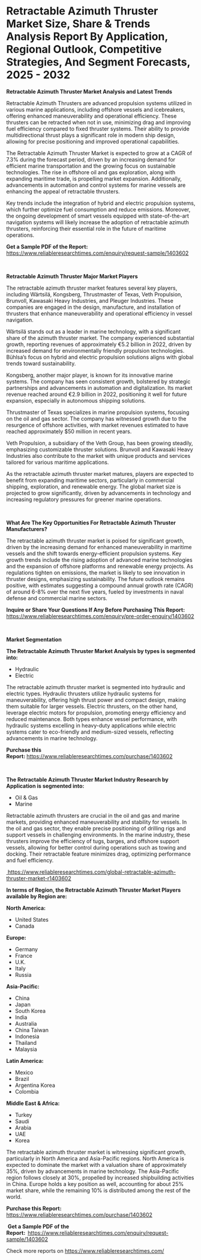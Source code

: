 <p><h1>Retractable Azimuth Thruster Market Size, Share & Trends Analysis Report By Application, Regional Outlook, Competitive Strategies, And Segment Forecasts, 2025 - 2032</h1></p><p><strong>Retractable Azimuth Thruster Market Analysis and Latest Trends</strong></p>
<p><p>Retractable Azimuth Thrusters are advanced propulsion systems utilized in various marine applications, including offshore vessels and icebreakers, offering enhanced maneuverability and operational efficiency. These thrusters can be retracted when not in use, minimizing drag and improving fuel efficiency compared to fixed thruster systems. Their ability to provide multidirectional thrust plays a significant role in modern ship design, allowing for precise positioning and improved operational capabilities.</p><p>The Retractable Azimuth Thruster Market is expected to grow at a CAGR of 7.3% during the forecast period, driven by an increasing demand for efficient marine transportation and the growing focus on sustainable technologies. The rise in offshore oil and gas exploration, along with expanding maritime trade, is propelling market expansion. Additionally, advancements in automation and control systems for marine vessels are enhancing the appeal of retractable thrusters. </p><p>Key trends include the integration of hybrid and electric propulsion systems, which further optimize fuel consumption and reduce emissions. Moreover, the ongoing development of smart vessels equipped with state-of-the-art navigation systems will likely increase the adoption of retractable azimuth thrusters, reinforcing their essential role in the future of maritime operations.</p></p>
<p><strong>Get a Sample PDF of the Report:&nbsp;</strong> <a href="https://www.reliableresearchtimes.com/enquiry/request-sample/1403602?utm_campaign=2606&utm_medium=2&utm_source=Github&utm_content=ia&utm_term=28032025&utm_id=retractable-azimuth-thruster">https://www.reliableresearchtimes.com/enquiry/request-sample/1403602</a></p>
<p>&nbsp;</p>
<p><strong>Retractable Azimuth Thruster Major Market Players</strong></p>
<p><p>The retractable azimuth thruster market features several key players, including Wärtsilä, Kongsberg, Thrustmaster of Texas, Veth Propulsion, Brunvoll, Kawasaki Heavy Industries, and Pleuger Industries. These companies are engaged in the design, manufacture, and installation of thrusters that enhance maneuverability and operational efficiency in vessel navigation.</p><p>Wärtsilä stands out as a leader in marine technology, with a significant share of the azimuth thruster market. The company experienced substantial growth, reporting revenues of approximately €5.2 billion in 2022, driven by increased demand for environmentally friendly propulsion technologies. Bühlsa’s focus on hybrid and electric propulsion solutions aligns with global trends toward sustainability.</p><p>Kongsberg, another major player, is known for its innovative marine systems. The company has seen consistent growth, bolstered by strategic partnerships and advancements in automation and digitalization. Its market revenue reached around €2.9 billion in 2022, positioning it well for future expansion, especially in autonomous shipping solutions.</p><p>Thrustmaster of Texas specializes in marine propulsion systems, focusing on the oil and gas sector. The company has witnessed growth due to the resurgence of offshore activities, with market revenues estimated to have reached approximately $50 million in recent years.</p><p>Veth Propulsion, a subsidiary of the Veth Group, has been growing steadily, emphasizing customizable thruster solutions. Brunvoll and Kawasaki Heavy Industries also contribute to the market with unique products and services tailored for various maritime applications.</p><p>As the retractable azimuth thruster market matures, players are expected to benefit from expanding maritime sectors, particularly in commercial shipping, exploration, and renewable energy. The global market size is projected to grow significantly, driven by advancements in technology and increasing regulatory pressures for greener marine operations.</p></p>
<p>&nbsp;</p>
<p><strong>What Are The Key Opportunities For Retractable Azimuth Thruster Manufacturers?</strong></p>
<p><p>The retractable azimuth thruster market is poised for significant growth, driven by the increasing demand for enhanced maneuverability in maritime vessels and the shift towards energy-efficient propulsion systems. Key growth trends include the rising adoption of advanced marine technologies and the expansion of offshore platforms and renewable energy projects. As regulations tighten on emissions, the market is likely to see innovation in thruster designs, emphasizing sustainability. The future outlook remains positive, with estimates suggesting a compound annual growth rate (CAGR) of around 6-8% over the next five years, fueled by investments in naval defense and commercial marine sectors.</p></p>
<p><strong>Inquire or Share Your Questions If Any Before Purchasing This Report:</strong> <a href="https://www.reliableresearchtimes.com/enquiry/pre-order-enquiry/1403602?utm_campaign=2606&utm_medium=2&utm_source=Github&utm_content=ia&utm_term=28032025&utm_id=retractable-azimuth-thruster">https://www.reliableresearchtimes.com/enquiry/pre-order-enquiry/1403602</a></p>
<p>&nbsp;</p>
<p><strong>Market Segmentation</strong></p>
<p><strong>The Retractable Azimuth Thruster Market Analysis by types is segmented into:</strong></p>
<p><ul><li>Hydraulic</li><li>Electric</li></ul></p>
<p><p>The retractable azimuth thruster market is segmented into hydraulic and electric types. Hydraulic thrusters utilize hydraulic systems for maneuverability, offering high thrust power and compact design, making them suitable for larger vessels. Electric thrusters, on the other hand, leverage electric motors for propulsion, promoting energy efficiency and reduced maintenance. Both types enhance vessel performance, with hydraulic systems excelling in heavy-duty applications while electric systems cater to eco-friendly and medium-sized vessels, reflecting advancements in marine technology.</p></p>
<p><strong>Purchase this Report:&nbsp;</strong><a href="https://www.reliableresearchtimes.com/purchase/1403602?utm_campaign=2606&utm_medium=2&utm_source=Github&utm_content=ia&utm_term=28032025&utm_id=retractable-azimuth-thruster">https://www.reliableresearchtimes.com/purchase/1403602</a></p>
<p>&nbsp;</p>
<p><strong>The Retractable Azimuth Thruster Market Industry Research by Application is segmented into:</strong></p>
<p><ul><li>Oil & Gas</li><li>Marine</li></ul></p>
<p><p>Retractable azimuth thrusters are crucial in the oil and gas and marine markets, providing enhanced maneuverability and stability for vessels. In the oil and gas sector, they enable precise positioning of drilling rigs and support vessels in challenging environments. In the marine industry, these thrusters improve the efficiency of tugs, barges, and offshore support vessels, allowing for better control during operations such as towing and docking. Their retractable feature minimizes drag, optimizing performance and fuel efficiency.</p></p>
<p><a href="https://www.reliableresearchtimes.com/global-retractable-azimuth-thruster-market-r1403602?utm_campaign=2606&utm_medium=2&utm_source=Github&utm_content=ia&utm_term=28032025&utm_id=retractable-azimuth-thruster">&nbsp;https://www.reliableresearchtimes.com/global-retractable-azimuth-thruster-market-r1403602</a></p>
<p><strong>In terms of Region, the Retractable Azimuth Thruster Market Players available by Region are:</strong></p>
<p>
    <p> <strong> North America: </strong>
        <ul>
            <li>United States</li>
            <li>Canada</li>
        </ul>
        </p> 
    <p> <strong> Europe: </strong>
        <ul>
            <li>Germany</li>
            <li>France</li>
            <li>U.K.</li>
            <li>Italy</li>
            <li>Russia</li>
        </ul>
        </p> 
    <p> <strong> Asia-Pacific: </strong>
        <ul>
            <li>China</li>
            <li>Japan</li>
            <li>South Korea</li>
            <li>India</li>
            <li>Australia</li>
            <li>China Taiwan</li>
            <li>Indonesia</li>
            <li>Thailand</li>
            <li>Malaysia</li>
        </ul>
        </p> 
    <p> <strong> Latin America: </strong>
        <ul>
            <li>Mexico</li>
            <li>Brazil</li>
            <li>Argentina Korea</li>
            <li>Colombia</li>
        </ul>
        </p> 
    <p> <strong> Middle East & Africa: </strong>
        <ul>
            <li>Turkey</li>
            <li>Saudi</li>
            <li>Arabia</li>
            <li>UAE</li>
            <li>Korea</li>
        </ul>
    </p>
    </p>
<p><p>The retractable azimuth thruster market is witnessing significant growth, particularly in North America and Asia-Pacific regions. North America is expected to dominate the market with a valuation share of approximately 35%, driven by advancements in marine technology. The Asia-Pacific region follows closely at 30%, propelled by increased shipbuilding activities in China. Europe holds a key position as well, accounting for about 25% market share, while the remaining 10% is distributed among the rest of the world.</p></p>
<p><strong>Purchase this Report: </strong><a href="https://www.reliableresearchtimes.com/purchase/1403602?utm_campaign=2606&utm_medium=2&utm_source=Github&utm_content=ia&utm_term=28032025&utm_id=retractable-azimuth-thruster">https://www.reliableresearchtimes.com/purchase/1403602</a></p>
<p>&nbsp;<strong>Get a Sample PDF of the Report:&nbsp;&nbsp;</strong><a href="https://www.reliableresearchtimes.com/enquiry/request-sample/1403602?utm_campaign=2606&utm_medium=2&utm_source=Github&utm_content=ia&utm_term=28032025&utm_id=retractable-azimuth-thruster">https://www.reliableresearchtimes.com/enquiry/request-sample/1403602</a></p>
<p><strong></strong></p>
<p>Check more reports on <a href="https://www.reliableresearchtimes.com/?utm_campaign=2606&utm_medium=2&utm_source=Github&utm_content=ia&utm_term=28032025&utm_id=retractable-azimuth-thruster">https://www.reliableresearchtimes.com/</a></p>